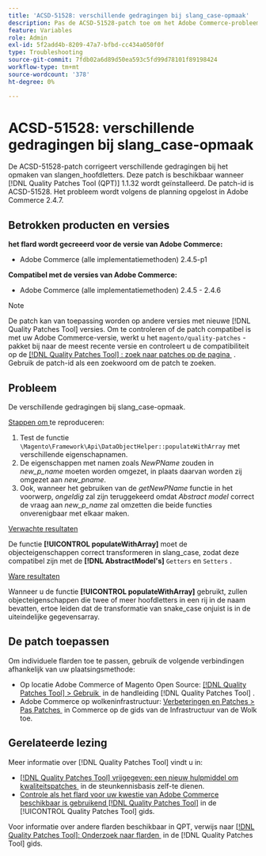 ```yaml
---
title: 'ACSD-51528: verschillende gedragingen bij slang_case-opmaak'
description: Pas de ACSD-51528-patch toe om het Adobe Commerce-probleem op te lossen, waarbij er verschillende gedragingen optreden voor slang_case-opmaak.
feature: Variables
role: Admin
exl-id: 5f2add4b-8209-47a7-bfbd-cc434a050f0f
type: Troubleshooting
source-git-commit: 7fdb02a6d89d50ea593c5fd99d78101f89198424
workflow-type: tm+mt
source-wordcount: '378'
ht-degree: 0%

---
```


# ACSD-51528: verschillende gedragingen bij slang_case-opmaak

De ACSD-51528-patch corrigeert verschillende gedragingen bij het opmaken van slangen_hoofdletters. Deze patch is beschikbaar wanneer [!DNL Quality Patches Tool (QPT)] 1.1.32 wordt geïnstalleerd. De patch-id is ACSD-51528. Het probleem wordt volgens de planning opgelost in Adobe Commerce 2.4.7.

## Betrokken producten en versies

**het flard wordt gecreeerd voor de versie van Adobe Commerce:**

* Adobe Commerce (alle implementatiemethoden) 2.4.5-p1

**Compatibel met de versies van Adobe Commerce:**

* Adobe Commerce (alle implementatiemethoden) 2.4.5 - 2.4.6

>[!NOTE]
>
>De patch kan van toepassing worden op andere versies met nieuwe [!DNL Quality Patches Tool] versies. Om te controleren of de patch compatibel is met uw Adobe Commerce-versie, werkt u het `magento/quality-patches` -pakket bij naar de meest recente versie en controleert u de compatibiliteit op de [[!DNL Quality Patches Tool] : zoek naar patches op de pagina &#x200B;](https://experienceleague.adobe.com/tools/commerce-quality-patches/index.html?lang=nl-NL) . Gebruik de patch-id als een zoekwoord om de patch te zoeken.

## Probleem

De verschillende gedragingen bij slang_case-opmaak.

<u> Stappen om </u> te reproduceren:

1. Test de functie `\Magento\Framework\Api\DataObjectHelper::populateWithArray` met verschillende eigenschapnamen.
1. De eigenschappen met namen zoals *NewPName* zouden in *new_p_name* moeten worden omgezet, in plaats daarvan worden zij omgezet aan *new_pname*.
1. Ook, wanneer het gebruiken van de *getNewPName* functie in het voorwerp, *ongeldig* zal zijn teruggekeerd omdat *Abstract model* correct de vraag aan *new_p_name* zal omzetten die beide functies onverenigbaar met elkaar maken.

<u> Verwachte resultaten </u>

De functie **[!UICONTROL populateWithArray]** moet de objecteigenschappen correct transformeren in slang_case, zodat deze compatibel zijn met de **[!DNL AbstractModel's]** `Getters` en `Setters` .

<u> Ware resultaten </u>

Wanneer u de functie **[!UICONTROL populateWithArray]** gebruikt, zullen objecteigenschappen die twee of meer hoofdletters in een rij in de naam bevatten, ertoe leiden dat de transformatie van snake_case onjuist is in de uiteindelijke gegevensarray.

## De patch toepassen

Om individuele flarden toe te passen, gebruik de volgende verbindingen afhankelijk van uw plaatsingsmethode:

* Op locatie Adobe Commerce of Magento Open Source: [[!DNL Quality Patches Tool] > Gebruik &#x200B;](/help/tools/quality-patches-tool/usage.md) in de handleiding [!DNL Quality Patches Tool] .
* Adobe Commerce op wolkeninfrastructuur: [&#x200B; Verbeteringen en Patches > Pas Patches &#x200B;](https://experienceleague.adobe.com/docs/commerce-cloud-service/user-guide/develop/upgrade/apply-patches.html?lang=nl-NL) in Commerce op de gids van de Infrastructuur van de Wolk toe.

## Gerelateerde lezing

Meer informatie over [!DNL Quality Patches Tool] vindt u in:

* [[!DNL Quality Patches Tool]  vrijgegeven: een nieuw hulpmiddel om kwaliteitspatches &#x200B;](https://experienceleague.adobe.com/nl/docs/commerce-operations/tools/quality-patches-tool/quality-patches-tool-to-self-serve-quality-patches) in de steunkennisbasis zelf-te dienen.
* [&#x200B; Controle als het flard voor uw kwestie van Adobe Commerce beschikbaar is gebruikend  [!DNL Quality Patches Tool]](/help/tools/quality-patches-tool/patches-available-in-qpt/check-patch-for-magento-issue-with-magento-quality-patches.md) in de [!UICONTROL Quality Patches Tool] gids.


Voor informatie over andere flarden beschikbaar in QPT, verwijs naar [[!DNL Quality Patches Tool]: Onderzoek naar flarden &#x200B;](https://experienceleague.adobe.com/tools/commerce-quality-patches/index.html?lang=nl-NL) in de [!DNL Quality Patches Tool] gids.
